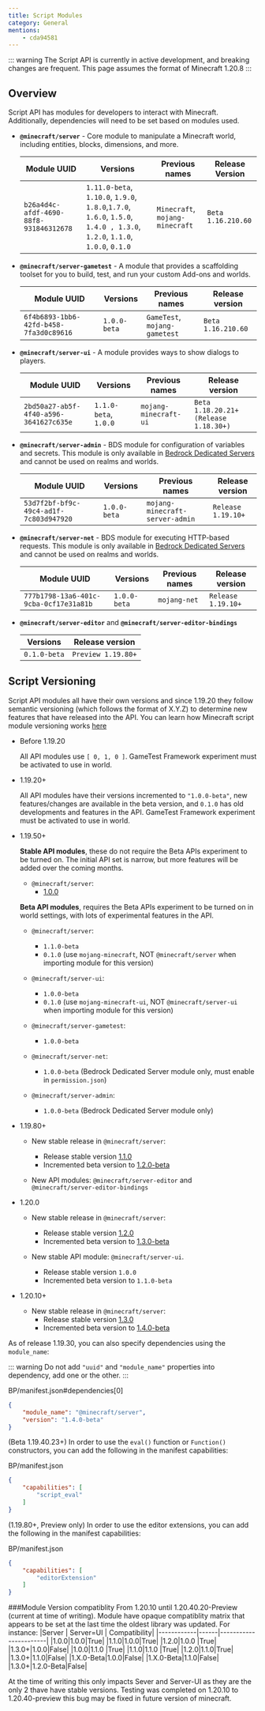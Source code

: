```yaml
---
title: Script Modules
category: General
mentions:
    - cda94581
---
```


::: warning
The Script API is currently in active development, and breaking changes are frequent. This page assumes the format of Minecraft 1.20.8
:::

## Overview

Script API has modules for developers to interact with Minecraft. Additionally, dependencies will need to be set based on modules used.

-   **`@minecraft/server`** - Core module to manipulate a Minecraft world, including entities, blocks, dimensions, and more.

    | Module UUID                            | Versions                                         | Previous names                  | Release Version    |
    | -------------------------------------- | ------------------------------------------------ | ------------------------------- | ------------------ |
    | `b26a4d4c-afdf-4690-88f8-931846312678`|`1.11.0-beta`, `1.10.0`, `1.9.0`, `1.8.0`,`1.7.0`, `1.6.0`, `1.5.0`, `1.4.0 , 1.3.0`, `1.2.0`, `1.1.0`, `1.0.0`, `0.1.0` | `Minecraft`, `mojang-minecraft` | `Beta 1.16.210.60` |

-   **`@minecraft/server-gametest`** - A module that provides a scaffolding toolset for you to build, test, and run your custom Add-ons and worlds.

    | Module UUID                            | Versions     | Previous names                | Release version    |
    | -------------------------------------- | ------------ | ----------------------------- | ------------------ |
    | `6f4b6893-1bb6-42fd-b458-7fa3d0c89616` | `1.0.0-beta` | `GameTest`, `mojang-gametest` | `Beta 1.16.210.60` |

-   **`@minecraft/server-ui`** - A module provides ways to show dialogs to players.

    | Module UUID                            | Versions              | Previous names        | Release version                       |
    | -------------------------------------- | --------------------- | --------------------- | ------------------------------------- |
    | `2bd50a27-ab5f-4f40-a596-3641627c635e` | `1.1.0-beta`, `1.0.0` | `mojang-minecraft-ui` | `Beta 1.18.20.21+ (Release 1.18.30+)` |

-   **`@minecraft/server-admin`** - BDS module for configuration of variables and secrets. This module is only available in [Bedrock Dedicated Servers](https://www.minecraft.net/en-us/download/server/bedrock) and cannot be used on realms and worlds.

    | Module UUID                            | Versions     | Previous names                  | Release version    |
    | -------------------------------------- | ------------ | ------------------------------- | ------------------ |
    | `53d7f2bf-bf9c-49c4-ad1f-7c803d947920` | `1.0.0-beta` | `mojang-minecraft-server-admin` | `Release 1.19.10+` |

-   **`@minecraft/server-net`** - BDS module for executing HTTP-based requests. This module is only available in [Bedrock Dedicated Servers](https://www.minecraft.net/en-us/download/server/bedrock) and cannot be used on realms and worlds.

    | Module UUID                            | Versions     | Previous names | Release version    |
    | -------------------------------------- | ------------ | -------------- | ------------------ |
    | `777b1798-13a6-401c-9cba-0cf17e31a81b` | `1.0.0-beta` | `mojang-net`   | `Release 1.19.10+` |

-   **`@minecraft/server-editor`** and **`@minecraft/server-editor-bindings`**

    | Versions     | Release version    |
    | ------------ | ------------------ |
    | `0.1.0-beta` | `Preview 1.19.80+` |

## Script Versioning

Script API modules all have their own versions and since 1.19.20 they follow semantic versioning (which follows the format of X.Y.Z) to determine new features that have released into the API. You can learn how Minecraft script module versioning works [here](https://learn.microsoft.com/en-us/minecraft/creator/documents/scriptversioning)

-   Before 1.19.20

    All API modules use `[ 0, 1, 0 ]`. GameTest Framework experiment must be activated to use in world.

-   1.19.20+

    All API modules have their versions incremented to `"1.0.0-beta"`, new features/changes are available in the beta version, and `0.1.0` has old developments and features in the API. GameTest Framework experiment must be activated to use in world.

-   1.19.50+

    **Stable API modules**, these do not require the Beta APIs experiment to be turned on. The initial API set is narrow, but more features will be added over the coming months.

    -   `@minecraft/server`:
        -   [1.0.0](https://stirante.com/script/server/1.0.0/)

    **Beta API modules**, requires the Beta APIs experiment to be turned on in world settings, with lots of experimental features in the API.

    -   `@minecraft/server`:

        -   `1.1.0-beta`
        -   `0.1.0` (use `mojang-minecraft`, NOT `@minecraft/server` when importing module for this version)

    -   `@minecraft/server-ui`:
        -   `1.0.0-beta`
        -   `0.1.0` (use `mojang-minecraft-ui`, NOT `@minecraft/server-ui` when importing module for this version)
    -   `@minecraft/server-gametest`:

        -   `1.0.0-beta`

    -   `@minecraft/server-net`:

        -   `1.0.0-beta` (Bedrock Dedicated Server module only, must enable in `permission.json`)

    -   `@minecraft/server-admin`:
        -   `1.0.0-beta` (Bedrock Dedicated Server module only)

-   1.19.80+

    -   New stable release in `@minecraft/server`:

        -   Release stable version [1.1.0](https://stirante.com/script/server/1.1.0/)
        -   Incremented beta version to [1.2.0-beta](https://stirante.com/script/server/1.2.0-beta.1.19.80-stable/index.html)

    -   New API modules: `@minecraft/server-editor` and `@minecraft/server-editor-bindings`

-   1.20.0

    -   New stable release in `@minecraft/server`:

        -   Release stable version [1.2.0](https://stirante.com/script/server/1.2.0/)
        -   Incremented beta version to [1.3.0-beta](https://stirante.com/script/server/1.3.0-beta.1.20.0-stable/index.html)

    -   New stable API module: `@minecraft/server-ui`.

        -   Release stable version `1.0.0`
        -   Incremented beta version to `1.1.0-beta`
-   1.20.10+
    -   New stable release in `@minecraft/server`:
        -   Release stable version [1.3.0](https://stirante.com/script/server/1.3.0/)
        -   Incremented beta version to [1.4.0-beta](https://stirante.com/script/server/1.4.0-beta.1.20.10-stable/index.html)

As of release 1.19.30, you can also specify dependencies using the `module_name`:

::: warning
Do not add `"uuid"` and `"module_name"` properties into dependency, add one or the other.
:::

<CodeHeader>BP/manifest.json#dependencies[0]</CodeHeader>

```json
{
	"module_name": "@minecraft/server",
	"version": "1.4.0-beta"
}
```

(Beta 1.19.40.23+) In order to use the `eval()` function or `Function()` constructors, you can add the following in the manifest capabilities:

<CodeHeader>BP/manifest.json</CodeHeader>

```json
{
	"capabilities": [
		"script_eval"
	]
}
```

(1.19.80+, Preview only) In order to use the editor extensions, you can add the following in the manifest capabilities:

<CodeHeader>BP/manifest.json</CodeHeader>

```json
{
	"capabilities": [
		"editorExtension"
	]
}
```

###Module Version compatiblity
From 1.20.10 until 1.20.40.20-Preview (current at time of writing). Module have opaque compatiblity matrix that appears to be set at the last time the oldest library was updated. For instance:
|Server        | Server=UI    |            Compatibility|
|------------|------|-----------------------|
|1.0.0|1.0.0|True|
|1.1.0|1.0.0|True|
|1.2.0|1.0.0 |True|
|1.3.0+|1.0.0|False|
|1.0.0|1.1.0 |True|
|1.1.0|1.1.0 |True|
|1.2.0|1.1.0|True|
|1.3.0+|1.1.0|False|
|1.X.0-Beta|1.0.0|False|
|1.X.0-Beta|1.1.0|False|
|1.3.0+|1.2.0-Beta|False|

At the time of writing this only impacts Sever and Server-UI as they are the only 2 thave have stable versions. Testing was completed on 1.20.10 to 1.20.40-preview this bug may be fixed in future version of minecraft.
